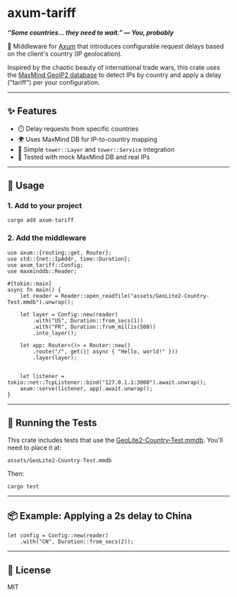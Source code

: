 # axum-tariff

**_“Some countries... they need to wait.” — You, probably_**

🚦 Middleware for [Axum](https://github.com/tokio-rs/axum) that introduces configurable request delays based on the client's country (IP geolocation).

Inspired by the chaotic beauty of international trade wars, this crate uses the [MaxMind GeoIP2 database](https://dev.maxmind.com/geoip/docs/databases) to detect IPs by country and apply a delay ("tariff") per your configuration.

---

## ✨ Features

- ⏱️ Delay requests from specific countries
- 🌍 Uses MaxMind DB for IP-to-country mapping
- 🧱 Simple `tower::Layer` and `tower::Service` integration
- 🧪 Tested with mock MaxMind DB and real IPs

---

## 🚀 Usage

### 1. Add to your project

```base
cargo add axum-tariff
```

### 2. Add the middleware

```rust,no_run
use axum::{routing::get, Router};
use std::{net::IpAddr, time::Duration};
use axum_tariff::Config;
use maxminddb::Reader;

#[tokio::main]
async fn main() {
    let reader = Reader::open_readfile("assets/GeoLite2-Country-Test.mmdb").unwrap();

    let layer = Config::new(reader)
        .with("US", Duration::from_secs(1))
        .with("FR", Duration::from_millis(500))
        .into_layer();

    let app: Router<()> = Router::new()
        .route("/", get(|| async { "Hello, world!" }))
        .layer(layer);


    let listener = tokio::net::TcpListener::bind("127.0.1.1:3000").await.unwrap();
    axum::serve(listener, app).await.unwrap();
}
```

---

## 🧪 Running the Tests

This crate includes tests that use the [GeoLite2-Country-Test.mmdb](https://dev.maxmind.com/geoip/docs/databases/test-data). You'll need to place it at:

```ignore
assets/GeoLite2-Country-Test.mmdb
```

Then:

```bash
cargo test
```

---

## 📦 Example: Applying a 2s delay to China

```rust,ignore
let config = Config::new(reader)
    .with("CN", Duration::from_secs(2));
```

---

## 📄 License

MIT
